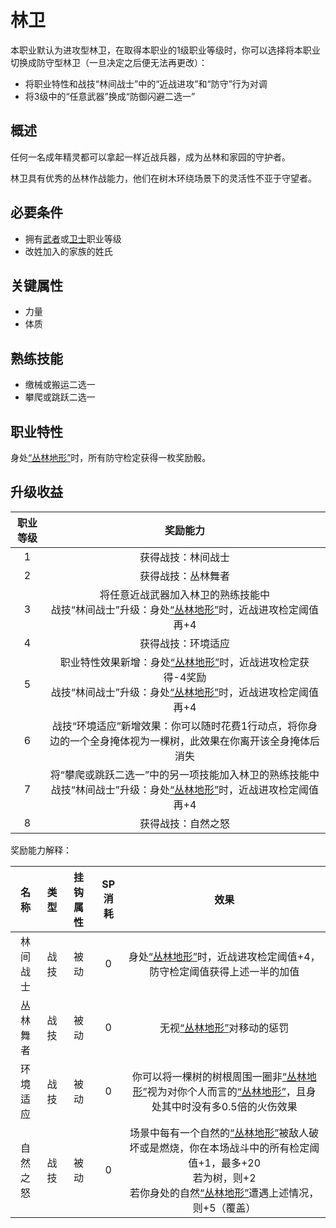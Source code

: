# 林卫

本职业默认为进攻型林卫，在取得本职业的1级职业等级时，你可以选择将本职业切换成防守型林卫（一旦决定之后便无法再更改）：

* 将职业特性和战技“林间战士”中的“近战进攻”和“防守”行为对调
* 将3级中的“任意武器”换成“防御闪避二选一”

## 概述

任何一名成年精灵都可以拿起一样近战兵器，成为丛林和家园的守护者。

林卫具有优秀的丛林作战能力，他们在树木环绕场景下的灵活性不亚于守望者。

## 必要条件

* 拥有<a href="../../../basicJob/Warrior" target="_blank">武者</a>或<a href="../../../basicJob/Guard" target="_blank">卫士</a>职业等级
* 改姓加入的家族的姓氏

## 关键属性

* 力量
* 体质

## 熟练技能

* 缴械或搬运二选一
* 攀爬或跳跃二选一

## 职业特性

身处<a href="../../../../status/terrain/#丛林地形" target="_blank">“丛林地形”</a>时，所有防守检定获得一枚奖励骰。

## 升级收益

职业等级|奖励能力
:--:|:--:
1|获得战技：林间战士
2|获得战技：丛林舞者
3|将任意近战武器加入林卫的熟练技能中<br>战技“林间战士”升级：身处<a href="../../../../status/terrain/#丛林地形" target="_blank">“丛林地形”</a>时，近战进攻检定阈值再+4
4|获得战技：环境适应
5|职业特性效果新增：身处<a href="../../../../status/terrain/#丛林地形" target="_blank">“丛林地形”</a>时，近战进攻检定获得-4奖励<br>战技“林间战士”升级：身处<a href="../../../../status/terrain/#丛林地形" target="_blank">“丛林地形”</a>时，近战进攻检定阈值再+4
6|战技“环境适应”新增效果：你可以随时花费1行动点，将你身边的一个全身掩体视为一棵树，此效果在你离开该全身掩体后消失
7|将“攀爬或跳跃二选一”中的另一项技能加入林卫的熟练技能中<br>战技“林间战士”升级：身处<a href="../../../../status/terrain/#丛林地形" target="_blank">“丛林地形”</a>时，近战进攻检定阈值再+4
8|获得战技：自然之怒

奖励能力解释：

名称|类型|挂钩属性|SP消耗|效果
:--:|:--:|:--:|:--:|:--:
林间战士|战技|被动|0|身处<a href="../../../../status/terrain/#丛林地形" target="_blank">“丛林地形”</a>时，近战进攻检定阈值+4，防守检定阈值获得上述一半的加值
丛林舞者|战技|被动|0|无视<a href="../../../../status/terrain/#丛林地形" target="_blank">“丛林地形”</a>对移动的惩罚
环境适应|战技|被动|0|你可以将一棵树的树根周围一圈非<a href="../../../../status/terrain/#丛林地形" target="_blank">“丛林地形”</a>视为对你个人而言的<a href="../../../../status/terrain/#丛林地形" target="_blank">“丛林地形”</a>，且身处其中时没有多0.5倍的火伤效果
自然之怒|战技|被动|0|场景中每有一个自然的<a href="../../../../status/terrain/#丛林地形" target="_blank">“丛林地形”</a>被敌人破坏或是燃烧，你在本场战斗中的所有检定阈值+1，最多+20<br>若为树，则+2<br>若你身处的自然<a href="../../../../status/terrain/#丛林地形" target="_blank">“丛林地形”</a>遭遇上述情况，则+5（覆盖）
